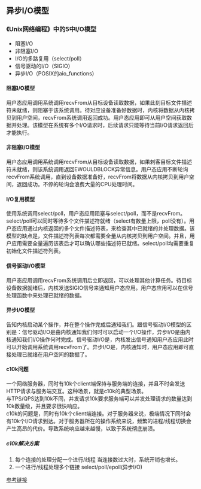 ## 异步I/O模型

### 《Unix网络编程》中的5中I/O模型
- 阻塞I/O
- 非阻塞I/O
- I/O的多路复用（select/poll）
- 信号驱动的I/O（SIGIO）
- 异步I/O（POSIX的aio_functions）

#### 阻塞I/O模型
用户态应用调用系统调用recvFrom从目标设备读取数据，如果此刻目标文件描述符未就绪，则阻塞于该系统调用。待对应设备准备好数据时，内核将数据从内核拷贝到用户空间，recvFrom系统调用返回成功。用户态应用即可从用户空间获取数据并处理。该模型在系统有多个I/O请求时，后续请求只能等待当前I/O请求返回后才能执行。    
#### 非阻塞I/O模型
用户态应用调用系统调用recvFrom从目标设备读取数据，如果刺客目标文件描述符未就绪，则该系统调用返回EWOULDBLOCK异常信息。用户态应用不断轮询recvFrom系统调用，直到设备数据准备好，recvFrom将数据从内核拷贝到用户空间，返回成功。不停的轮询会浪费大量的CPU处理时间。    
#### I/O复用模型
使用系统调用select/poll，用户态应用阻塞与select/poll，而不是recvFrom。select/poll可以同时等待多个文件描述符就绪（select有数量上限，poll没有）。用户态应用通过内核返回的多个文件描述符表，来检查其中已就绪的并处理数据。该模型的缺点是，文件描述符列表每次都需要全量从内核拷贝到用户空间。并且，用户应用需要全量遍历该表后才可以确认哪些描述符已就绪。select/poll均需要重复初始化文件描述符列表。
#### 信号驱动I/O模型
用户态应用调用recvFrom系统调用后立即返回，可以处理其他计算任务。待目标设备数据就绪后，内核发送SIGIO信号来通知用户态应用。用户态应用可以在信号处理函数中来处理已就绪的数据。
#### 异步I/O模型
告知内核启动某个操作，并在整个操作完成后通知我们。跟信号驱动I/O模型的区别是：信号驱动I/O是由内核通知我们何时可以启动一个I/O操作，异步I/O是由内核通知我们I/O操作何时完成。信号驱动I/O是，内核发出信号通知用户态应用此时可以开始调用系统调用recvFrom了。异步I/O是，内核通知时，用户态应用即可直接处理已就绪在用户空间的数据了。    

#### c10k问题
一个网络服务器，同时有10k个client端保持与服务端的连接，并且不时会发送HTTP请求与服务端交互。这种场景，就是c10k的典型场景。   
与TPS/QPS达到10k不同，并发请求10k要求服务端可以并发处理请求的数量达到10k数量级，并且要求很快响应。    
c10k的问题是，同时有10k个client端连接。对于服务器来说，极端情况下同时会有10k个I/O请求到达。对于服务器所在的操作系统来说，频繁的进程/线程切换会产生高昂的代价。导致系统响应越来越慢，以致于系统彻底崩溃。    

##### c10k解决方案
1. 每个连接的处理分配一个进行/线程
当连接数过大时，系统开销也增长。    
2. 一个进行/线程处理多个链接
select/poll/epoll(异步I/O)    


[参考链接](https://cloud.tencent.com/developer/article/1031629, "聊聊C10K问题及解决方案")    
